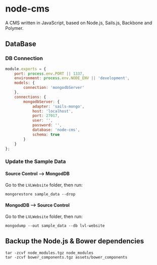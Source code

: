 node-cms
========

A CMS written in JavaScript, based on Node.js, Sails.js, Backbone and Polymer.


## DataBase

### DB Connection

```js
module.exports = {
    port: process.env.PORT || 1337,
    environment: process.env.NODE_ENV || 'development',
    models: {
        connection: 'mongodbServer'
    },
    connections: {
        mongodbServer: {
            adapter: 'sails-mongo',
            host: 'localhost',
            port: 27017,
            user: '',
            password: '',
            database: 'node-cms',
            schema: true
        }
    }
};
```

### Update the Sample Data

#### Source Control -->  MongodDB

Go to the `LVLWebsite` folder, then run:
```
mongorestore sample_data --drop
```

#### MongodDB --> Source Control

Go to the `LVLWebsite` folder, then run:
```
mongodump --out sample_data --db lvl-website
```

## Backup the Node.js & Bower dependencies

```
tar -zcvf node_modules.tgz node_modules
tar -zcvf bower_components.tgz assets/bower_components
```
